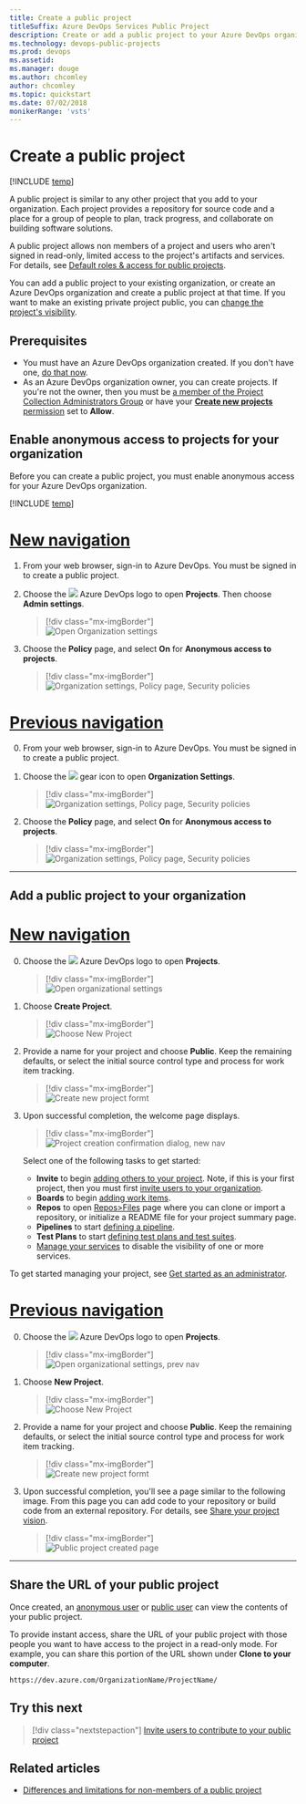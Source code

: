 ```yaml
---
title: Create a public project
titleSuffix: Azure DevOps Services Public Project  
description: Create or add a public project to your Azure DevOps organization 
ms.technology: devops-public-projects
ms.prod: devops
ms.assetid: 
ms.manager: douge
ms.author: chcomley
author: chcomley
ms.topic: quickstart
ms.date: 07/02/2018
monikerRange: 'vsts'
---
```


# Create a public project

[!INCLUDE [temp](_shared/version-public-projects.md)]  

A public project is similar to any other project that you add to your organization. Each project provides a repository for source code and a place for a group of people to plan, track progress, and collaborate on building software solutions. 

A public project allows non members of a project and users who aren't signed in read-only, limited access to the project's artifacts and services. For details, see [Default roles & access for public projects](default-roles-access-public.md).   

You can add a public project to your existing organization, or create an Azure DevOps organization and create a public project at that time. If you want to make an existing private project public, you can [change the project's visibility](make-project-public.md).


## Prerequisites

- You must have an Azure DevOps organization created. If you don't have one, [do that now](../../user-guide/sign-up-invite-teammates.md).   
- As an Azure DevOps organization owner, you can create projects. If you're not the owner, then you must be [a member of the Project Collection Administrators Group](../security/set-project-collection-level-permissions.md#collection-level) or have your [**Create new projects** permission](../security/set-project-collection-level-permissions.md#collection-level) set to **Allow**.


## Enable anonymous access to projects for your organization

Before you can create a public project, you must enable anonymous access for your Azure DevOps organization.

[!INCLUDE [temp](../../_shared/new-navigation.md)] 

# [New navigation](#tab/new-nav)

1. From your web browser, sign-in to Azure DevOps. You must be signed in to create a public project. 

2. Choose the ![](../../_img/icons/project-icon.png) Azure DevOps logo to open **Projects**. Then choose **Admin settings**. 

	> [!div class="mx-imgBorder"]  
	> ![Open Organization settings](../../_shared/_img/settings/open-admin-settings-vert.png)  

0. Choose the **Policy** page, and select **On** for **Anonymous access to projects**.     

	> [!div class="mx-imgBorder"]  
	> ![Organization settings, Policy page, Security policies](_img/create-public-project/open-policy-vert.png) 

# [Previous navigation](#tab/previous-nav)

0. From your web browser, sign-in to Azure DevOps. You must be signed in to create a public project. 

0. Choose the ![](../../_img/icons/gear-icon.png) gear icon to open **Organization Settings**.

	> [!div class="mx-imgBorder"]  
	> ![Organization settings, Policy page, Security policies](../../_shared/_img/settings/open-account-settings-horz-brn.png) 

0. Choose the **Policy** page, and select **On** for **Anonymous access to projects**.     

	> [!div class="mx-imgBorder"]  
	> ![Organization settings, Policy page, Security policies](_img/create-public-project/turn-on-anonymous-access.png)  


---


## Add a public project to your organization 

# [New navigation](#tab/new-nav)

0. Choose the ![](../../_img/icons/project-icon.png) Azure DevOps logo to open **Projects**. 

	> [!div class="mx-imgBorder"]  
	> ![Open organizational settings](../../_shared/_img/settings/open-projects-hub-vert-brn.png)  

0. Choose **Create Project**.

	> [!div class="mx-imgBorder"]  
	> ![Choose New Project](_img/create-public-project/add-proj-vert-brn.png)  

0. Provide a name for your project and choose **Public**. Keep the remaining defaults, or select the initial source control type and process for work item tracking. 

	> [!div class="mx-imgBorder"]  
	> ![Create new project formt](_img/create-public-project/create-new-project-form-new-nav.png)

0. Upon successful completion, the welcome page displays.

	> [!div class="mx-imgBorder"]  
	> ![Project creation confirmation dialog, new nav](../projects/_img/create-project/project-creation-complete-new-nav.png)

	Select one of the following tasks to get started:  
	- **Invite** to begin [adding others to your project](../security/add-users-team-project.md). Note, if this is your first project, then you must first [invite users to your organization](../accounts/add-team-members.md). 
	- **Boards** to begin [adding work items](../../boards/work-items/view-add-work-items.md).
	- **Repos** to open [Repos>Files](../../repos/git/clone.md) page where you can clone or import a repository, or initialize a README file for your project summary page.
	- **Pipelines** to start [defining a pipeline](../../pipelines/index.md).
	- **Test Plans** to start [defining test plans and test suites](../../test/create-a-test-plan.md).
	- [Manage your services](../settings/set-services.md) to disable the visibility of one or more services.

To get started managing your project, see [Get started as an administrator](../../user-guide/project-admin-tutorial.md). 

# [Previous navigation](#tab/previous-nav)

0. Choose the ![](../../_img/icons/project-icon.png) Azure DevOps logo to open **Projects**. 

	> [!div class="mx-imgBorder"]  
	> ![Open organizational settings, prev nav](_img/create-public-project/open-org-hub.png)  

0. Choose **New Project**.

	> [!div class="mx-imgBorder"]  
	> ![Choose New Project](_img/create-public-project/choose-new-project.png)  

0. Provide a name for your project and choose **Public**. Keep the remaining defaults, or select the initial source control type and process for work item tracking. 

	> [!div class="mx-imgBorder"]  
	> ![Create new project formt](_img/create-public-project/add-public-project-form.png)

0. Upon successful completion, you'll see a page similar to the following image. From this page you can add code to your repository or build code from an external repository. For details, see  [Share your project vision](../../project/wiki/project-vision-status.md).  

	> [!div class="mx-imgBorder"]  
	> ![Public project created page](_img/create-public-project/public-project-created.png)


---


## Share the URL of your public project

Once created, an [anonymous user](glossary-public.md#anonymous-user) or [public user](glossary-public.md#public-user) can view the contents of your public project. 
 
To provide instant access, share the URL of your public project with those people you want to have access to the project in a read-only mode. For example, you can share this portion of the URL shown under **Clone to your computer**.  

`https://dev.azure.com/OrganizationName/ProjectName/`


## Try this next
> [!div class="nextstepaction"]
> [Invite users to contribute to your public project](invite-users-public.md)


## Related articles 

- [Differences and limitations for non-members of a public project](feature-differences.md)